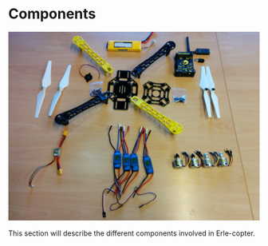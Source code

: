 # Components

![material](../img/variado/IMG_20141228_161435.jpg)
 
This section will describe the different components involved in Erle-copter.